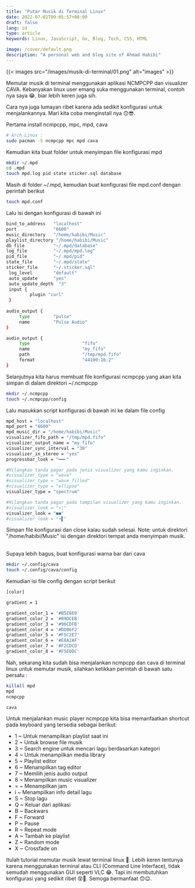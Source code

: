 ```yaml
---
title: "Putar Musik di Terminal Linux"
date: 2022-07-02T09:05:57+08:00
draft: false
lang: id
type: article
keywords: Linux, JavaScript, Go, Blog, Tech, CSS, HTML

image: /cover/default.png
description: "A personal web and blog site of Ahmad Habibi"
---
```


{{< images src="/images/musik-di-terminal/01.png" alt="images" >}}

Memutar musik di terminal menggunakan aplikasi NCMPCPP dan visualizer CAVA. Kebanyakan linux user emang suka menggunakan terminal, contoh nya saya 😂, biar lebih keren juga sih.

Cara nya juga lumayan ribet karena ada sedikit konfigurasi untuk menjalankannya. Mari kita coba menginstall nya 🙃😎.

Pertama install ncmpcpp, mpc, mpd, cava
```sh
# Arch Linux :
sudo pacman -S ncmpcpp mpc mpd cava
```
Kemudian kita buat folder untuk menyimpan file konfigurasi mpd
```sh
mkdir ~/.mpd
cd .mpd
touch mpd.log pid state sticker.sql database
```
Masih di folder ~/.mpd, kemudian buat konfigurasi file mpd.conf dengan perintah berikut
```sh
touch mpd.conf
```
Lalu isi dengan konfigurasi di bawah ini
```bash
bind_to_address   "localhost"
port              "6600"
music_directory   "/home/habibi/Music"
playlist_directory "/home/habibi/Music"
db_file           "~/.mpd/database"
log_file          "~/.mpd/mpd.log"
pid_file          "~/.mpd/pid"
state_file        "~/.mpd/state"
sticker_file      "~/.sticker.sql"
 log_level        "default"
 auto_update      "yes"
 auto_update_depth  "3"
 input {
         plugin "curl"
 }
 
audio_output {
     type         "pulse"
     name         "Pulse Audio"
}

audio_output {
     type                    "fifo"
     name                    "my_fifo"
     path                    "/tmp/mpd.fifo"
     format                  "44100:16:2"
}
```
Selanjutnya kita harus membuat file konfigurasi ncmpcpp yang akan kita simpan di dalam direktori ~/.ncmpcpp
```sh
mkdir ~/.ncmpcpp
touch ~/.ncmpcpp/config
```
Lalu masukkan script konfigurasi di bawah ini ke dalam file config
```sh
mpd_host = "localhost"
mpd_port = "6600"
mpd_music_dir = "/home/habibi/Music"
visualizer_fifo_path = "/tmp/mpd.fifo"
visualizer_output_name = "my_fifo"
visualizer_sync_interval = "30" 
visualizer_in_stereo = "yes"
progressbar_look = "━━╸"

#Hilangkan tanda pagar pada jenis visualizer yang kamu inginkan. 
#visualizer_type = "wave"
#visualizer_type = "wave_filled"
#visualizer_type = "ellipse"
visualizer_type = "spectrum"

#Hilangkan tanda pagar pada tampilan visualizer yang kamu inginkan.
#visualizer_look = "+|"
visualizer_look = "●●"
#visualizer_look = "∙▋"
```
Simpan file konfigurasi dan close kalau sudah selesai.
Note: untuk direktori "/home/habibi/Music" isi dengan direktori tempat anda menyimpan musik.

\
Supaya lebih bagus, buat konfigurasi warna bar dari cava
```sh
mkdir ~/.config/cava
touch ~/.config/cava/config
```
Kemudian isi file config dengan script berikut
```sh
[color]

gradient = 1

gradient_color_1 = '#B5E8E0'
gradient_color_2 = '#89DCEB'
gradient_color_3 = '#96CDFB'
gradient_color_4 = '#DDB6F2'
gradient_color_5 = '#F5C2E7'
gradient_color_6 = '#E8A2AF'
gradient_color_7 = '#F2CDCD'
gradient_color_8 = '#F5E0DC'
```

Nah, sekarang kita sudah bisa menjalankan ncmpcpp dan cava di terminal linux untuk memutar musik, silahkan ketikkan perintah di bawah satu persatu :
```sh
killall mpd
mpd
ncmpcpp
```
```sh
cava
```

Untuk menjalankan music player ncmpcpp kita bisa memanfaatkan shortcut pada keyboard yang tersedia sebagai berikut:

* 1 ~ Untuk menampilkan playlist saat ini
* 2 ~ Untuk browse file musik
* 3 ~ Search engine untuk mencari lagu berdasarkan kategori
* 4 ~ Untuk menampilkan media library
* 5 ~ Playlist editor
* 6 ~ Menampilkan tag editor
* 7 ~ Memilih jenis audio output
* 8 ~ Menampilkan music visualizer
* = ~ Menampilkan jam
* i ~ Menampilkan info detail lagu
* S ~ Stop lagu
* Q ~ Keluar dari aplikasi
* B ~ Backwars
* F ~ Forward
* P ~ Pause
* R ~ Repeat mode
* A ~ Tambah ke playlist
* Z ~ Random mode
* X ~ Crossfade on

Itulah tutorial memutar musik lewat terminal linux 🤠. Lebih keren tentunya karena menggunakan terminal atau CLI (Command Line Interface), tidak semudah menggunakan GUI seperti VLC 😂. Tapi ini membutuhkan konfigurasi yang sedikit ribet 😵🤯. Semoga bermanfaat 🙃😉.